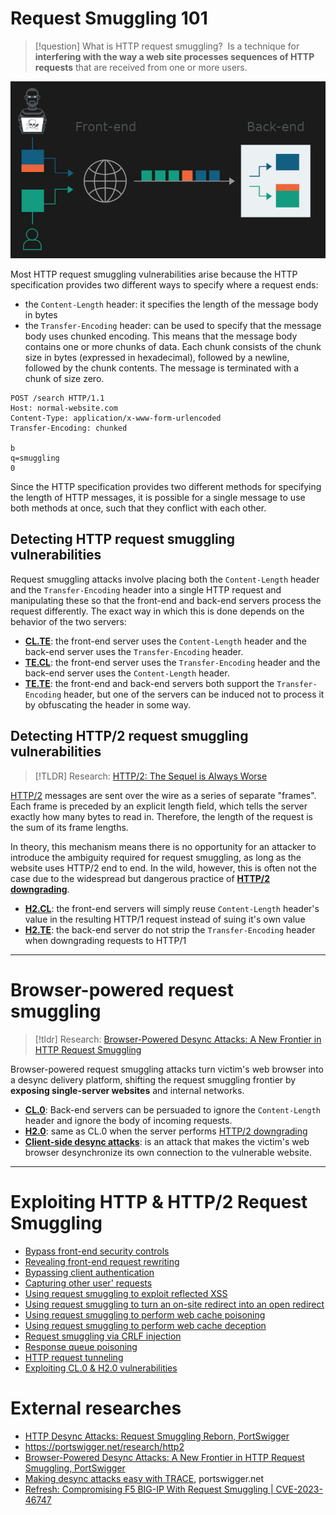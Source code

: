 # Request Smuggling 101

>[!question] What is HTTP request smuggling?
> Is a technique for **interfering with the way a web site processes sequences of HTTP requests** that are received from one or more users.

![](zzz_res/attachments/Pasted%20image%2020230402154059.png)

 Most HTTP request smuggling vulnerabilities arise because the HTTP specification provides two different ways to specify where a request ends: 
 - the `Content-Length` header: it specifies the length of the message body in bytes
 - the `Transfer-Encoding` header: can be used to specify that the message body uses chunked encoding. This means that the message body contains one or more chunks of data. Each chunk consists of the chunk size in bytes (expressed in hexadecimal), followed by a newline, followed by the chunk contents. The message is terminated with a chunk of size zero.
```http
POST /search HTTP/1.1
Host: normal-website.com
Content-Type: application/x-www-form-urlencoded
Transfer-Encoding: chunked

b
q=smuggling
0
```

Since the HTTP specification provides two different methods for specifying the length of HTTP messages, it is possible for a single message to use both methods at once, such that they conflict with each other.

## Detecting HTTP request smuggling vulnerabilities

Request smuggling attacks involve placing both the `Content-Length` header and the `Transfer-Encoding` header into a single HTTP request and manipulating these so that the front-end and back-end servers process the request differently. The exact way in which this is done depends on the behavior of the two servers:

-   **[CL.TE](CL.TE%20smuggling%20vulnerabilities.md)**: the front-end server uses the `Content-Length` header and the back-end server uses the `Transfer-Encoding` header.
-   **[TE.CL](TE.CL%20smuggling%20vulnerabilities.md)**: the front-end server uses the `Transfer-Encoding` header and the back-end server uses the `Content-Length` header.
-   **[TE.TE](TE.TE%20smuggling%20vulnerabilities.md)**: the front-end and back-end servers both support the `Transfer-Encoding` header, but one of the servers can be induced not to process it by obfuscating the header in some way.

## Detecting HTTP/2 request smuggling vulnerabilities

>[!TLDR] Research: 
> [HTTP/2: The Sequel is Always Worse](https://portswigger.net/research/http2)

[HTTP/2](HTTP-2.md) messages are sent over the wire as a series of separate "frames". Each frame is preceded by an explicit length field, which tells the server exactly how many bytes to read in. Therefore, the length of the request is the sum of its frame lengths.

In theory, this mechanism means there is no opportunity for an attacker to introduce the ambiguity required for request smuggling, as long as the website uses HTTP/2 end to end. In the wild, however, this is often not the case due to the widespread but dangerous practice of **[HTTP/2 downgrading](HTTP-2%20downgrading.md)**.

-   **[H2.CL](H2.CL%20smuggling%20vulnerabilities.md)**: the front-end servers will simply reuse `Content-Length` header's value in the resulting HTTP/1 request instead of suing it's own value
-   **[H2.TE](H2.TE%20smuggling%20vulnerabilities.md)**: the back-end server do not strip the `Transfer-Encoding` header when downgrading requests to HTTP/1

---

# Browser-powered request smuggling

> [!tldr] Research:
> [Browser-Powered Desync Attacks: A New Frontier in HTTP Request Smuggling](https://portswigger.net/research/browser-powered-desync-attacks)

Browser-powered request smuggling attacks turn victim's web browser into a desync delivery platform, shifting the request smuggling frontier by **exposing single-server websites** and internal networks.

-   **[CL.0](CL.0%20smuggling%20vulnerabilities.md)**: Back-end servers can be persuaded to ignore the `Content-Length` header and ignore the body of incoming requests.
-   **[H2.0](H2.0%20smuggling%20vulnerabilities.md)**: same as CL.0 when the server performs [HTTP/2 downgrading](HTTP-2%20downgrading.md)
-   **[Client-side desync attacks](Client-side%20desync%20attacks.md)**: is an attack that makes the victim's web browser desynchronize its own connection to the vulnerable website.

---

# Exploiting HTTP & HTTP/2 Request Smuggling

- [Bypass front-end security controls](Exploiting%20HTTP%20Request%20Smuggling.md#Bypass%20front-end%20security%20controls)
- [Revealing front-end request rewriting](Exploiting%20HTTP%20Request%20Smuggling.md#Revealing%20front-end%20request%20rewriting)
- [Bypassing client authentication](Exploiting%20HTTP%20Request%20Smuggling.md#Bypassing%20client%20authentication)
- [Capturing other user' requests](Exploiting%20HTTP%20Request%20Smuggling.md#Capturing%20other%20user'%20requests)
- [Using request smuggling to exploit reflected XSS](Exploiting%20HTTP%20Request%20Smuggling.md#Using%20request%20smuggling%20to%20exploit%20reflected%20XSS)
- [Using request smuggling to turn an on-site redirect into an open redirect](Exploiting%20HTTP%20Request%20Smuggling.md#Using%20request%20smuggling%20to%20turn%20an%20on-site%20redirect%20into%20an%20open%20redirect)
- [Using request smuggling to perform web cache poisoning](Exploiting%20HTTP%20Request%20Smuggling.md#Using%20request%20smuggling%20to%20perform%20web%20cache%20poisoning)
- [Using request smuggling to perform web cache deception](Exploiting%20HTTP%20Request%20Smuggling.md#Using%20request%20smuggling%20to%20perform%20web%20cache%20deception)
- [Request smuggling via CRLF injection](Exploiting%20HTTP-2%20Request%20Smuggling.md#Request%20smuggling%20via%20CRLF%20injection)
- [Response queue poisoning](Exploiting%20HTTP%20Request%20Smuggling.md#Response%20queue%20poisoning)
- [HTTP request tunneling](Exploiting%20HTTP-2%20Request%20Smuggling.md#HTTP%20request%20tunneling)
- [Exploiting CL.0 & H2.0 vulnerabilities](Exploiting%20Browser-powered%20Request%20Smuggling.md#Exploiting%20CL.0%20&%20H2.0%20vulnerabilities)

# External researches

- [HTTP Desync Attacks: Request Smuggling Reborn, PortSwigger](https://portswigger.net/research/http-desync-attacks-request-smuggling-reborn)
- https://portswigger.net/research/http2
- [Browser-Powered Desync Attacks: A New Frontier in HTTP Request Smuggling, PortSwigger](https://portswigger.net/research/browser-powered-desync-attacks)
- [Making desync attacks easy with TRACE](https://portswigger.net/research/trace-desync-attack), portswigger.net
- [Refresh: Compromising F5 BIG-IP With Request Smuggling | CVE-2023-46747](../../Readwise/Articles/Michael%20Weber%20-%20Refresh%20Compromising%20F5%20BIG-IP%20With%20Request%20Smuggling%20%20CVE-2023-46747.md)